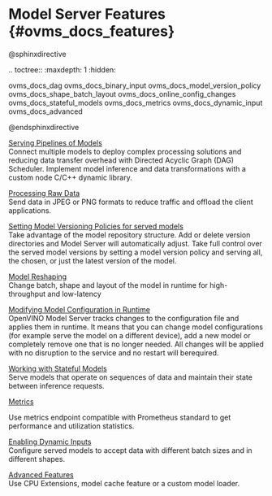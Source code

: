 # Model Server Features {#ovms_docs_features}

@sphinxdirective

.. toctree::
   :maxdepth: 1
   :hidden:

   ovms_docs_dag
   ovms_docs_binary_input
   ovms_docs_model_version_policy
   ovms_docs_shape_batch_layout
   ovms_docs_online_config_changes
   ovms_docs_stateful_models
   ovms_docs_metrics
   ovms_docs_dynamic_input
   ovms_docs_advanced

@endsphinxdirective

[Serving Pipelines of Models](dag_scheduler.md)<br />
Connect multiple models to deploy complex processing solutions and reducing data transfer overhead with Directed Acyclic Graph (DAG) Scheduler. 
Implement model inference and data transformations with a custom node C/C++ dynamic library.

[Processing Raw Data](binary_input.md)<br />
Send data in JPEG or PNG formats to reduce traffic and offload the client applications.

[Setting Model Versioning Policies for served models](model_version_policy.md)<br />
Take advantage of the model repository structure. Add or delete version directories and Model Server will automatically adjust. 
Take full control over the served model versions by setting a model version policy and serving all, the chosen, or just the latest version of the model.


[Model Reshaping](shape_batch_size_and_layout.md)<br />
Change batch, shape and layout of the model in runtime for high-throughput and low-latency

[Modifying Model Configuration in Runtime](online_config_changes.md)<br />
OpenVINO Model Server tracks changes to the configuration file and applies them in runtime. It means that you can change model configurations 
(for example serve the model on a different device), add a new model or completely remove one that is no longer needed. All changes will be applied with no 
disruption to the service and no restart will berequired.

[Working with Stateful Models](stateful_models.md)<br />
Serve models that operate on sequences of data and maintain their state between inference requests.

[Metrics](metrics.md)<br />

Use metrics endpoint compatible with Prometheus standard to get performance and utilization statistics.

[Enabling Dynamic Inputs](dynamic_input.md)<br />
Configure served models to accept data with different batch sizes and in different shapes.

[Advanced Features](advanced_topics.md)<br />
Use CPU Extensions, model cache feature or a custom model loader.
